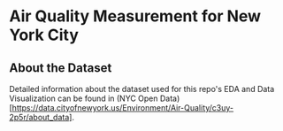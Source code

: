 # Air Quality Measurement for New York City

## About the Dataset 

Detailed information about the dataset used for this repo's EDA and Data Visualization can be found in (NYC Open Data)[https://data.cityofnewyork.us/Environment/Air-Quality/c3uy-2p5r/about_data].




